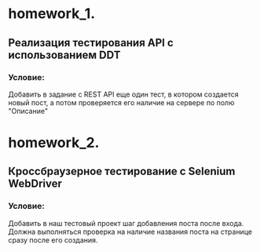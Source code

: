 # homework_1.
## Реализация тестирования API с использованием DDT

### Условие:

Добавить в задание с REST API еще один тест, в котором создается новый пост, а потом проверяется его наличие на сервере по полю "Описание"

# homework_2.

## Кроссбраузерное тестирование с Selenium WebDriver

### Условие: 

Добавить в наш тестовый проект шаг добавления поста после входа. Должна выполняться проверка на наличие названия поста на странице сразу после его создания.